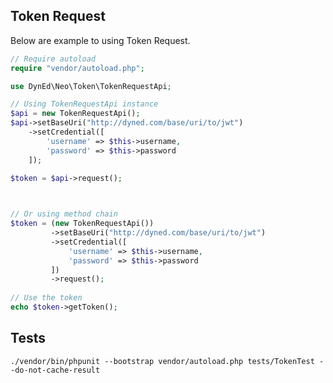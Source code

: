 


## Token Request

Below are example to using Token Request.
```php
// Require autoload
require "vendor/autoload.php";

use DynEd\Neo\Token\TokenRequestApi;

// Using TokenRequestApi instance
$api = new TokenRequestApi();
$api->setBaseUri("http://dyned.com/base/uri/to/jwt")
    ->setCredential([
        'username' => $this->username,
        'password' => $this->password
    ]);
                
$token = $api->request();



// Or using method chain
$token = (new TokenRequestApi())
         ->setBaseUri("http://dyned.com/base/uri/to/jwt")
         ->setCredential([
             'username' => $this->username,
             'password' => $this->password
         ])
         ->request();
         
// Use the token
echo $token->getToken();
```




## Tests
`./vendor/bin/phpunit --bootstrap vendor/autoload.php tests/TokenTest --do-not-cache-result` 


